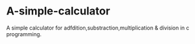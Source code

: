 # A-simple-calculator
A simple calculator for adfdition,substraction,multiplication &amp; division in c programming.
